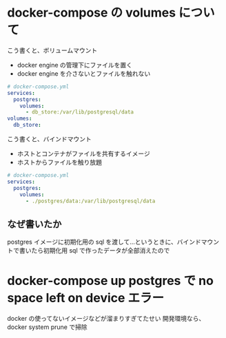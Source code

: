 # docker-compose の volumes について

こう書くと、ボリュームマウント

- docker engine の管理下にファイルを置く
- docker engine を介さないとファイルを触れない

```yaml
# docker-compose.yml
services:
  postgres:
    volumes:
      - db_store:/var/lib/postgresql/data
volumes:
  db_store:
```

こう書くと、バインドマウント

- ホストとコンテナがファイルを共有するイメージ
- ホストからファイルを触り放題

```yaml
# docker-compose.yml
services:
  postgres:
    volumes:
      - ./postgres/data:/var/lib/postgresql/data
```

## なぜ書いたか

postgres イメージに初期化用の sql を渡して...というときに、バインドマウントで書いたら初期化用 sql で作ったデータが全部消えたので

# docker-compose up postgres で no space left on device エラー

docker の使ってないイメージなどが溜まりすぎてたせい
開発環境なら、docker system prune で掃除
